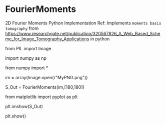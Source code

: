 # FourierMoments
2D Fourier Moments Python Implementation
Ref: Implements `moments basis tomography` from
https://www.researchgate.net/publication/320567826_A_Web_Based_Scheme_for_Image_Tomography_Applications
in python

from PIL import Image

import numpy as np

from numpy import *

im = array(Image.open(r"MyPNG.png"))

S_Out = FourierMoments(im,[180,180])

from matplotlib import pyplot as plt

plt.imshow(S_Out)

plt.show()


